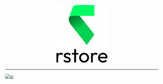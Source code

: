 <p align="center">
  <picture>
    <source media="(prefers-color-scheme: dark)" srcset="./img/LogoTextVerticalWhite.png" width="175px" height="200px">
    <source media="(prefers-color-scheme: light)" srcset="./img/LogoTextVerticalBlack.png" width="175px" height="200px">
    <img alt="rstore logo" src="./img/LogoTextVerticalBlack.png" width="175px" height="200px">
  </picture>
</p>

---

[![ci](https://github.com/Akryum/rstore/actions/workflows/ci.yml/badge.svg)](https://github.com/Akryum/rstore/actions/workflows/ci.yml)
